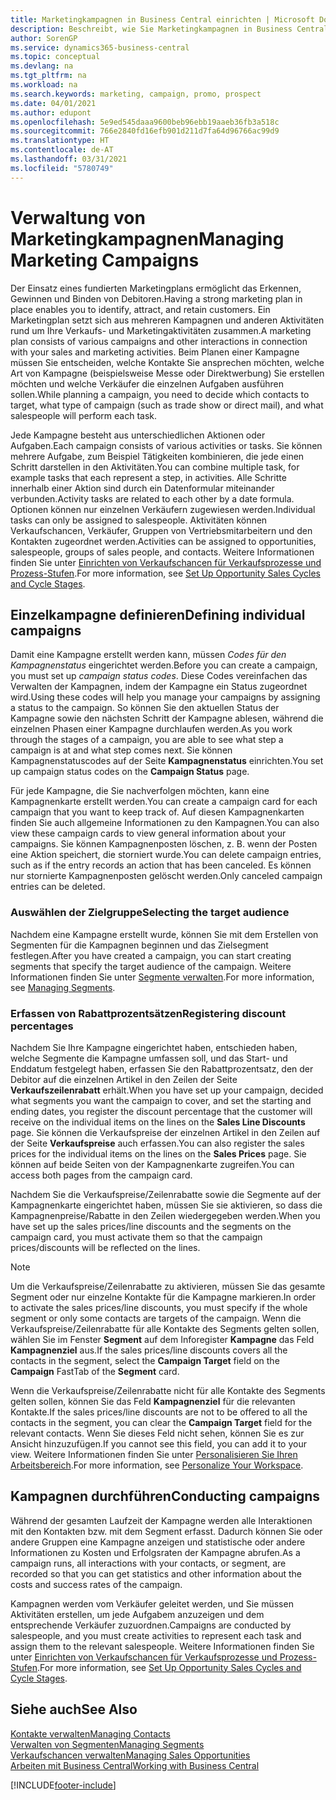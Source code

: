 ```yaml
---
title: Marketingkampagnen in Business Central einrichten | Microsoft Docs
description: Beschreibt, wie Sie Marketingkampagnen in Business Central einrichten und ausführen, um potenzielle Kunden zu identifizieren und Kunden zu behalten.
author: SorenGP
ms.service: dynamics365-business-central
ms.topic: conceptual
ms.devlang: na
ms.tgt_pltfrm: na
ms.workload: na
ms.search.keywords: marketing, campaign, promo, prospect
ms.date: 04/01/2021
ms.author: edupont
ms.openlocfilehash: 5e9ed545daaa9600beb96ebb19aaeb36fb3a518c
ms.sourcegitcommit: 766e2840fd16efb901d211d7fa64d96766ac99d9
ms.translationtype: HT
ms.contentlocale: de-AT
ms.lasthandoff: 03/31/2021
ms.locfileid: "5780749"
---
```

# <a name="managing-marketing-campaigns"></a><span data-ttu-id="d9fc3-103">Verwaltung von Marketingkampagnen</span><span class="sxs-lookup"><span data-stu-id="d9fc3-103">Managing Marketing Campaigns</span></span>
<span data-ttu-id="d9fc3-104">Der Einsatz eines fundierten Marketingplans ermöglicht das Erkennen, Gewinnen und Binden von Debitoren.</span><span class="sxs-lookup"><span data-stu-id="d9fc3-104">Having a strong marketing plan in place enables you to identify, attract, and retain customers.</span></span> <span data-ttu-id="d9fc3-105">Ein Marketingplan setzt sich aus mehreren Kampagnen und anderen Aktivitäten rund um Ihre Verkaufs- und Marketingaktivitäten zusammen.</span><span class="sxs-lookup"><span data-stu-id="d9fc3-105">A marketing plan consists of various campaigns and other interactions in connection with your sales and marketing activities.</span></span> <span data-ttu-id="d9fc3-106">Beim Planen einer Kampagne müssen Sie entscheiden, welche Kontakte Sie ansprechen möchten, welche Art von Kampagne (beispielsweise Messe oder Direktwerbung) Sie erstellen möchten und welche Verkäufer die einzelnen Aufgaben ausführen sollen.</span><span class="sxs-lookup"><span data-stu-id="d9fc3-106">While planning a campaign, you need to decide which contacts to target, what type of campaign (such as trade show or direct mail), and what salespeople will perform each task.</span></span>

<span data-ttu-id="d9fc3-107">Jede Kampagne besteht aus unterschiedlichen Aktionen oder Aufgaben.</span><span class="sxs-lookup"><span data-stu-id="d9fc3-107">Each campaign consists of various activities or tasks.</span></span> <span data-ttu-id="d9fc3-108">Sie können mehrere Aufgabe, zum Beispiel Tätigkeiten kombinieren, die jede einen Schritt darstellen in den Aktivitäten.</span><span class="sxs-lookup"><span data-stu-id="d9fc3-108">You can combine multiple task, for example tasks that each represent a step, in activities.</span></span> <span data-ttu-id="d9fc3-109">Alle Schritte innerhalb einer Aktion sind durch ein Datenformular miteinander verbunden.</span><span class="sxs-lookup"><span data-stu-id="d9fc3-109">Activity tasks are related to each other by a date formula.</span></span> <span data-ttu-id="d9fc3-110">Optionen können nur einzelnen Verkäufern zugewiesen werden.</span><span class="sxs-lookup"><span data-stu-id="d9fc3-110">Individual tasks can only be assigned to salespeople.</span></span> <span data-ttu-id="d9fc3-111">Aktivitäten können Verkaufschancen, Verkäufer, Gruppen von Vertriebsmitarbeitern und den Kontakten zugeordnet werden.</span><span class="sxs-lookup"><span data-stu-id="d9fc3-111">Activities can be assigned to opportunities, salespeople, groups of sales people, and contacts.</span></span> <span data-ttu-id="d9fc3-112">Weitere Informationen finden Sie unter [Einrichten von Verkaufschancen für Verkaufsprozesse und Prozess-Stufen](marketing-how-setup-opportunity-sales-cycles-stages.md).</span><span class="sxs-lookup"><span data-stu-id="d9fc3-112">For more information, see [Set Up Opportunity Sales Cycles and Cycle Stages](marketing-how-setup-opportunity-sales-cycles-stages.md).</span></span>

## <a name="defining-individual-campaigns"></a><span data-ttu-id="d9fc3-113">Einzelkampagne definieren</span><span class="sxs-lookup"><span data-stu-id="d9fc3-113">Defining individual campaigns</span></span>
<span data-ttu-id="d9fc3-114">Damit eine Kampagne erstellt werden kann, müssen *Codes für den Kampagnenstatus* eingerichtet werden.</span><span class="sxs-lookup"><span data-stu-id="d9fc3-114">Before you can create a campaign, you must set up *campaign status codes*.</span></span> <span data-ttu-id="d9fc3-115">Diese Codes vereinfachen das Verwalten der Kampagnen, indem der Kampagne ein Status zugeordnet wird.</span><span class="sxs-lookup"><span data-stu-id="d9fc3-115">Using these codes will help you manage your campaigns by assigning a status to the campaign.</span></span> <span data-ttu-id="d9fc3-116">So können Sie den aktuellen Status der Kampagne sowie den nächsten Schritt der Kampagne ablesen, während die einzelnen Phasen einer Kampagne durchlaufen werden.</span><span class="sxs-lookup"><span data-stu-id="d9fc3-116">As you work through the stages of a campaign, you are able to see what step a campaign is at and what step comes next.</span></span> <span data-ttu-id="d9fc3-117">Sie können Kampagnenstatuscodes auf der Seite **Kampagnenstatus** einrichten.</span><span class="sxs-lookup"><span data-stu-id="d9fc3-117">You set up campaign status codes on the **Campaign Status** page.</span></span>

<span data-ttu-id="d9fc3-118">Für jede Kampagne, die Sie nachverfolgen möchten, kann eine Kampagnenkarte erstellt werden.</span><span class="sxs-lookup"><span data-stu-id="d9fc3-118">You can create a campaign card for each campaign that you want to keep track of.</span></span> <span data-ttu-id="d9fc3-119">Auf diesen Kampagnenkarten finden Sie auch allgemeine Informationen zu den Kampagnen.</span><span class="sxs-lookup"><span data-stu-id="d9fc3-119">You can also view these campaign cards to view general information about your campaigns.</span></span>
<span data-ttu-id="d9fc3-120">Sie können Kampagnenposten löschen, z. B. wenn der Posten eine Aktion speichert, die storniert wurde.</span><span class="sxs-lookup"><span data-stu-id="d9fc3-120">You can delete campaign entries, such as if the entry records an action that has been canceled.</span></span> <span data-ttu-id="d9fc3-121">Es können nur stornierte Kampagnenposten gelöscht werden.</span><span class="sxs-lookup"><span data-stu-id="d9fc3-121">Only canceled campaign entries can be deleted.</span></span>

### <a name="selecting-the-target-audience"></a><span data-ttu-id="d9fc3-122">Auswählen der Zielgruppe</span><span class="sxs-lookup"><span data-stu-id="d9fc3-122">Selecting the target audience</span></span>
<span data-ttu-id="d9fc3-123">Nachdem eine Kampagne erstellt wurde, können Sie mit dem Erstellen von Segmenten für die Kampagnen beginnen und das Zielsegment festlegen.</span><span class="sxs-lookup"><span data-stu-id="d9fc3-123">After you have created a campaign, you can start creating segments that specify the target audience of the campaign.</span></span> <span data-ttu-id="d9fc3-124">Weitere Informationen finden Sie unter [Segmente verwalten](marketing-segments.md).</span><span class="sxs-lookup"><span data-stu-id="d9fc3-124">For more information, see [Managing Segments](marketing-segments.md).</span></span>

### <a name="registering-discount-percentages"></a><span data-ttu-id="d9fc3-125">Erfassen von Rabattprozentsätzen</span><span class="sxs-lookup"><span data-stu-id="d9fc3-125">Registering discount percentages</span></span>
<span data-ttu-id="d9fc3-126">Nachdem Sie Ihre Kampagne eingerichtet haben, entschieden haben, welche Segmente die Kampagne umfassen soll, und das Start- und Enddatum festgelegt haben, erfassen Sie den Rabattprozentsatz, den der Debitor auf die einzelnen Artikel in den Zeilen der Seite **Verkaufszeilenrabatt** erhält.</span><span class="sxs-lookup"><span data-stu-id="d9fc3-126">When you have set up your campaign, decided what segments you want the campaign to cover, and set the starting and ending dates, you register the discount percentage that the customer will receive on the individual items on the lines on the **Sales Line Discounts** page.</span></span> <span data-ttu-id="d9fc3-127">Sie können die Verkaufspreise der einzelnen Artikel in den Zeilen auf der Seite **Verkaufspreise** auch erfassen.</span><span class="sxs-lookup"><span data-stu-id="d9fc3-127">You can also register the sales prices for the individual items on the lines on the **Sales Prices** page.</span></span> <span data-ttu-id="d9fc3-128">Sie können auf beide Seiten von der Kampagnenkarte zugreifen.</span><span class="sxs-lookup"><span data-stu-id="d9fc3-128">You can access both pages from the campaign card.</span></span>

 <span data-ttu-id="d9fc3-129">Nachdem Sie die Verkaufspreise/Zeilenrabatte sowie die Segmente auf der Kampagnenkarte eingerichtet haben, müssen Sie sie aktivieren, so dass die Kampagnenpreise/Rabatte in den Zeilen wiedergegeben werden.</span><span class="sxs-lookup"><span data-stu-id="d9fc3-129">When you have set up the sales prices/line discounts and the segments on the campaign card, you must activate them so that the campaign prices/discounts will be reflected on the lines.</span></span>

> [!NOTE]  
>   <span data-ttu-id="d9fc3-130">Um die Verkaufspreise/Zeilenrabatte zu aktivieren, müssen Sie das gesamte Segment oder nur einzelne Kontakte für die Kampagne markieren.</span><span class="sxs-lookup"><span data-stu-id="d9fc3-130">In order to activate the sales prices/line discounts, you must specify if the whole segment or only some contacts are targets of the campaign.</span></span> <span data-ttu-id="d9fc3-131">Wenn die Verkaufspreise/Zeilenrabatte für alle Kontakte des Segments gelten sollen, wählen Sie im Fenster **Segment** auf dem Inforegister **Kampagne** das Feld **Kampagnenziel** aus.</span><span class="sxs-lookup"><span data-stu-id="d9fc3-131">If the sales prices/line discounts covers all the contacts in the segment, select the **Campaign Target** field on the **Campaign** FastTab of the **Segment** card.</span></span>

<span data-ttu-id="d9fc3-132">Wenn die Verkaufspreise/Zeilenrabatte nicht für alle Kontakte des Segments gelten sollen, können Sie das Feld **Kampagnenziel** für die relevanten Kontakte.</span><span class="sxs-lookup"><span data-stu-id="d9fc3-132">If the sales prices/line discounts are not to be offered to all the contacts in the segment, you can clear the **Campaign Target** field for the relevant contacts.</span></span> <span data-ttu-id="d9fc3-133">Wenn Sie dieses Feld nicht sehen, können Sie es zur Ansicht hinzuzufügen.</span><span class="sxs-lookup"><span data-stu-id="d9fc3-133">If you cannot see this field, you can add it to your view.</span></span> <span data-ttu-id="d9fc3-134">Weitere Informationen finden Sie unter [Personalisieren Sie Ihren Arbeitsbereich](ui-personalization-user.md).</span><span class="sxs-lookup"><span data-stu-id="d9fc3-134">For more information, see [Personalize Your Workspace](ui-personalization-user.md).</span></span>

## <a name="conducting-campaigns"></a><span data-ttu-id="d9fc3-135">Kampagnen durchführen</span><span class="sxs-lookup"><span data-stu-id="d9fc3-135">Conducting campaigns</span></span>
<span data-ttu-id="d9fc3-136">Während der gesamten Laufzeit der Kampagne werden alle Interaktionen mit den Kontakten bzw. mit dem Segment erfasst. Dadurch können Sie oder andere Gruppen eine Kampagne anzeigen und statistische oder andere Informationen zu Kosten und Erfolgsraten der Kampagne abrufen.</span><span class="sxs-lookup"><span data-stu-id="d9fc3-136">As a campaign runs, all interactions with your contacts, or segment, are recorded so that you can get statistics and other information about the costs and success rates of the campaign.</span></span>

<span data-ttu-id="d9fc3-137">Kampagnen werden vom Verkäufer geleitet werden, und Sie müssen Aktivitäten erstellen, um jede Aufgabem  anzuzeigen und dem entsprechende Verkäufer zuzuordnen.</span><span class="sxs-lookup"><span data-stu-id="d9fc3-137">Campaigns are conducted by salespeople, and you must create activities to represent each task and assign them to the relevant salespeople.</span></span> <span data-ttu-id="d9fc3-138">Weitere Informationen finden Sie unter [Einrichten von Verkaufschancen für Verkaufsprozesse und Prozess-Stufen](marketing-how-setup-opportunity-sales-cycles-stages.md).</span><span class="sxs-lookup"><span data-stu-id="d9fc3-138">For more information, see [Set Up Opportunity Sales Cycles and Cycle Stages](marketing-how-setup-opportunity-sales-cycles-stages.md).</span></span>

## <a name="see-also"></a><span data-ttu-id="d9fc3-139">Siehe auch</span><span class="sxs-lookup"><span data-stu-id="d9fc3-139">See Also</span></span>
[<span data-ttu-id="d9fc3-140">Kontakte verwalten</span><span class="sxs-lookup"><span data-stu-id="d9fc3-140">Managing Contacts</span></span>](marketing-contacts.md)  
[<span data-ttu-id="d9fc3-141">Verwalten von Segmenten</span><span class="sxs-lookup"><span data-stu-id="d9fc3-141">Managing Segments</span></span>](marketing-segments.md)  
[<span data-ttu-id="d9fc3-142">Verkaufschancen verwalten</span><span class="sxs-lookup"><span data-stu-id="d9fc3-142">Managing Sales Opportunities</span></span>](marketing-manage-sales-opportunities.md)  
[<span data-ttu-id="d9fc3-143">Arbeiten mit  Business Central</span><span class="sxs-lookup"><span data-stu-id="d9fc3-143">Working with Business Central</span></span>](ui-work-product.md)  


[!INCLUDE[footer-include](includes/footer-banner.md)]